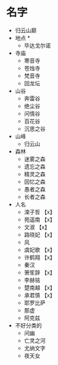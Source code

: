 # 名字

* 归云山巅
* 地点
    * 
    * 毕达戈尔诺
* 寺庙
    * 寒音寺
    * 苍烛寺
    * 梵音寺
    * 回龙坛
* 山谷
    * 奔雷谷
    * 绝尘谷
    * 问情谷
    * 百花谷
    * 沉思之谷
* 山峰
    * 归云山
* 森林
    * 迷雾之森
    * 遗忘之森
    * 精灵之森
    * 回忆之森
    * 愚者之森
    * 长者之森
* 人名
    * 滦子哲 【x】
    * 苑遥南 【x】
    * 文淑 【x】
    * 路晓妃 【x】
    * 风 
    * 虞妃歌 【x】
    * 许鹤翔 【x】
    * 秦汉 
    * 箫笙辞 【x】
    * 李赫铭 
    * 楚南越 【x】
    * 承君慎 【x】
    * 耶罗比萨 
    * 那虚 
    * 阿克兹 
* 不好分类的
    * 问幽
    * 亡灵之河
    * 尤纳文字
    * 夜天女
